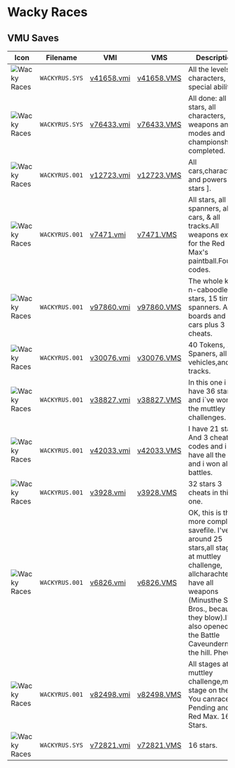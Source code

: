 # Wacky Races

## VMU Saves

| Icon | Filename | VMI | VMS | Description |
|------|----------|-----|-----|-------------|
| ![Wacky Races](../icons/WACKYRUS.SYS.GIF) | `WACKYRUS.SYS` | [v41658.vmi](v41658.vmi) | [v41658.VMS](v41658.VMS) | All the levels, characters, and special abilities. 
| ![Wacky Races](../icons/WACKYRUS.SYS.GIF) | `WACKYRUS.SYS` | [v76433.vmi](v76433.vmi) | [v76433.VMS](v76433.VMS) | All done: all stars, all characters, all weapons and all modes and championships completed. 
| ![Wacky Races](../icons/WACKYRUS.001.GIF) | `WACKYRUS.001` | [v12723.vmi](v12723.vmi) | [v12723.VMS](v12723.VMS) | All cars,characters and powers[ 24 stars ]. 
| ![Wacky Races](../icons/WACKYRUS.001.GIF) | `WACKYRUS.001` | [v7471.vmi](v7471.vmi) | [v7471.VMS](v7471.VMS) | All stars, all spanners, all cars, & all tracks.All weapons except for the Red Max's paintball.Four codes. 
| ![Wacky Races](../icons/WACKYRUS.001.GIF) | `WACKYRUS.001` | [v97860.vmi](v97860.vmi) | [v97860.VMS](v97860.VMS) | The whole kit-n-caboodle, 40 stars, 15 time spanners. All boards and all cars plus 3 cheats. 
| ![Wacky Races](../icons/WACKYRUS.001.GIF) | `WACKYRUS.001` | [v30076.vmi](v30076.vmi) | [v30076.VMS](v30076.VMS) | 40 Tokens, 14 Spaners, all vehicles,and tracks. 
| ![Wacky Races](../icons/WACKYRUS.001.GIF) | `WACKYRUS.001` | [v38827.vmi](v38827.vmi) | [v38827.VMS](v38827.VMS) | In this one i have 36 stars and i`ve won all the muttley challenges. 
| ![Wacky Races](../icons/WACKYRUS.001.GIF) | `WACKYRUS.001` | [v42033.vmi](v42033.vmi) | [v42033.VMS](v42033.VMS) | I have 21 stars And 3 cheat codes and i have all the cars and i won all the battles. 
| ![Wacky Races](../icons/WACKYRUS.001.GIF) | `WACKYRUS.001` | [v3928.vmi](v3928.vmi) | [v3928.VMS](v3928.VMS) | 32 stars 3 cheats in this one. 
| ![Wacky Races](../icons/WACKYRUS.001.GIF) | `WACKYRUS.001` | [v6826.vmi](v6826.vmi) | [v6826.VMS](v6826.VMS) | OK, this is the more complete savefile.  I've got around 25 stars,all stages at muttley challenge, allcharachters have all weapons (Minusthe Slag Bros., because they blow).I've also opened up the Battle Caveunderneath the hill.  Phew. 
| ![Wacky Races](../icons/WACKYRUS.001.GIF) | `WACKYRUS.001` | [v82498.vmi](v82498.vmi) | [v82498.VMS](v82498.VMS) | All stages at muttley challenge,minus stage on the hill.  You canrace Pat Pending and Red Max.  16 Stars. 
| ![Wacky Races](../icons/WACKYRUS.SYS.GIF) | `WACKYRUS.SYS` | [v72821.vmi](v72821.vmi) | [v72821.VMS](v72821.VMS) | 16 stars. 

